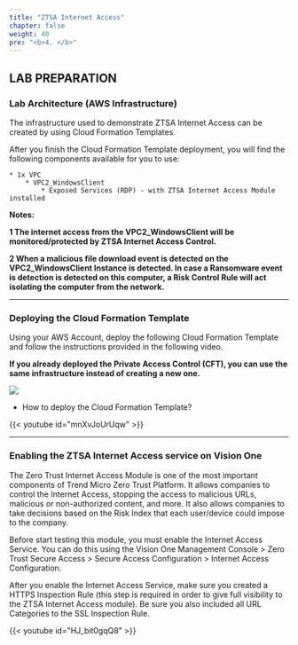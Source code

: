 ```yaml
---
title: "ZTSA Internet Access"
chapter: false
weight: 40
pre: "<b>4. </b>"
---
```

## LAB PREPARATION 

### Lab Architecture (AWS Infrastructure)

The infrastructure used to demonstrate ZTSA Internet Access can be created by using Cloud Formation Templates.

After you finish the Cloud Formation Template deployment, you will find the following components available for you to use:

    * 1x VPC
        * VPC2_WindowsClient
            * Exposed Services (RDP) - with ZTSA Internet Access Module installed

<b>Notes:</b>

<b>1 The internet access from the VPC2_WindowsClient will be monitored/protected by ZTSA Internet Access Control.</b>

<b>2 When a malicious file download event is detected on the VPC2_WindowsClient Instance is detected. In case a Ransomware event is detection is detected on this computer, a Risk Control Rule will act isolating the computer from the network.</b>

---
### Deploying the Cloud Formation Template
Using your AWS Account, deploy the following Cloud Formation Template and follow the instructions provided in the following video. 

<b>If you already deployed the Private Access Control (CFT), you can use the same infrastructure instead of creating a new one.</b>

<a href="https://console.aws.amazon.com/cloudformation/home#/stacks/new?stackName=ZTSAWorkshop&templateURL=https://v1demoplatform.s3.us-west-1.amazonaws.com/v1-ztsa-demo/demo-aws-ztsa.yaml" target="_blank"><img src="https://cdn.rawgit.com/buildkite/cloudformation-launch-stack-button-svg/master/launch-stack.svg" /></a>

- How to deploy the Cloud Formation Template?

{{< youtube id="mnXvJoUrUqw" >}}

---
### Enabling the ZTSA Internet Access service on Vision One
The Zero Trust Internet Access Module is one of the most important components of Trend Micro Zero Trust Platform. It allows companies to control the Internet Access, stopping the access to malicious URLs, malicious or non-authorized content, and more. It also allows companies to take decisions based on the Risk Index that each user/device could impose to the company.

Before start testing this module, you must enable the Internet Access Service. You can do this using the Vision One Management Console > Zero Trust Secure Access > Secure Access Configuration > Internet Access Configuration.

After you enable the Internet Access Service, make sure you created a HTTPS Inspection Rule (this step is required in order to give full visibility to the ZTSA Internet Access module). Be sure you also included all URL Categories to the SSL Inspection Rule.

{{< youtube id="HJ_bit0gqQ8" >}}

